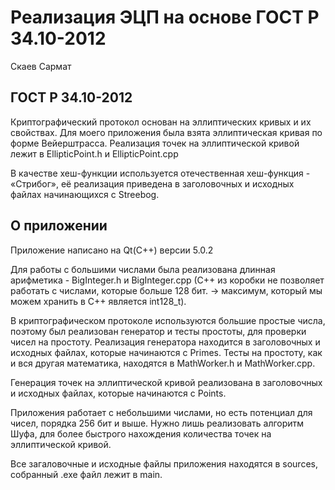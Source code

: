 # Реализация ЭЦП на основе ГОСТ Р 34.10-2012
Скаев Сармат

## ГОСТ Р 34.10-2012

Криптографический протокол основан на эллиптических кривых и их
свойствах. Для моего приложения была взята эллиптическая кривая по форме
Вейерштрасса. Реализация точек на эллиптической кривой лежит в
EllipticPoint.h и EllipticPoint.cpp

В качестве хеш-функции используется отечественная хеш-функция -
«Стрибог», её реализация приведена в заголовочных и исходных файлах
начинающихся с Streebog.

## О приложении

Приложение написано на Qt(C++) версии 5.0.2

Для работы с большими числами была реализована длинная арифметика -
BigInteger.h и BigInteger.cpp (C++ из коробки не позволяет работать с
числами, которые больше 128 бит. -\> максимум, который мы можем хранить
в C++ является int128_t).

В криптографическом протоколе используются большие простые числа,
поэтому был реализован генератор и тесты простоты, для проверки чисел на
простоту. Реализация генератора находится в заголовочных и исходных
файлах, которые начинаются с Primes. Тесты на простоту, как и вся другая
математика, находятся в MathWorker.h и MathWorker.cpp.

Генерация точек на эллиптической кривой реализована в заголовочных и
исходных файлах, которые начинаются с Points.

Приложения работает с небольшими числами, но есть потенциал для чисел,
порядка 256 бит и выше. Нужно лишь реализовать алгоритм Шуфа, для более
быстрого нахождения количества точек на эллиптической кривой.

Все загаловочные и исходные файлы приложения находятся в sources,
собранный .exe файл лежит в main.
